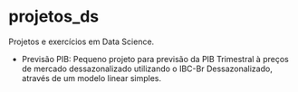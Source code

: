 # projetos_ds
Projetos e exercícios em Data Science.

- Previsão PIB: Pequeno projeto para previsão da PIB Trimestral à preços de mercado dessazonalizado utilizando o IBC-Br Dessazonalizado, através de um modelo linear simples. 

